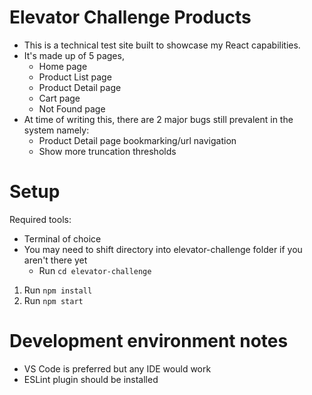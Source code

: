 # Elevator Challenge Products
* This is a technical test site built to showcase my React capabilities. 
* It's made up of 5 pages, 
    - Home page
    - Product List page
    - Product Detail page
    - Cart page
    - Not Found page
* At time of writing this, there are 2 major bugs still prevalent in the system namely:
    - Product Detail page bookmarking/url navigation
    - Show more truncation thresholds

# Setup

Required tools:
* Terminal of choice
* You may need to shift directory into elevator-challenge folder if you aren't there yet
    - Run `cd elevator-challenge`

1. Run `npm install`
2. Run `npm start`

# Development environment notes

* VS Code is preferred but any IDE would work
* ESLint plugin should be installed